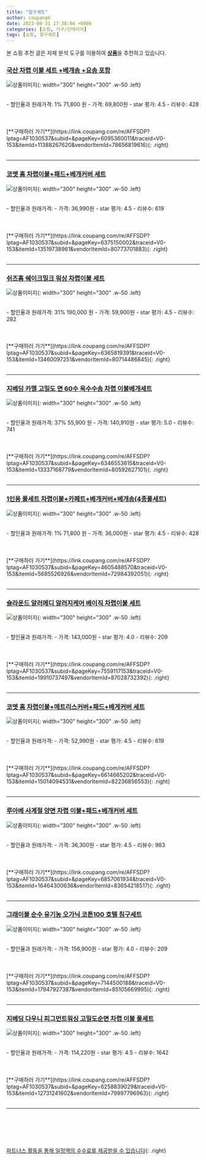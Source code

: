 ```yaml
---
title: "침구세트"
author: coupang6
date: 2023-08-31 17:38:04 +0800
categories: [쇼핑, 가구/인테리어]
tags: [쇼핑, 침구세트]
---
```


본 쇼핑 추천 글은 자체 분석 도구를 이용하여 [**상품**](https://link.coupang.com/a/bao1ui)을 추천하고 있습니다.

### [국산 차렵 이불 세트 +베개솜 +요솜 포함](https://link.coupang.com/re/AFFSDP?lptag=AF1030537&subid=&pageKey=6095360011&traceid=V0-153&itemId=11388267620&vendorItemId=78656819616)

![상품이미지](https://thumbnail7.coupangcdn.com/thumbnails/remote/230x230ex/image/vendor_inventory/6a64/e94933c6b20de31a566209aa3749ae6cbfa6dabdbc0a5535edf61a7b3a93.jpg){: width="300" height="300" .w-50 .left}


<br>
- 할인율과 원래가격: 1%  71,800   원
- 가격: 69,800원
- star 평가: 4.5
- 리뷰수: 428
<br>
<br>
<br>
<br>
[**구매하러 가기**](https://link.coupang.com/re/AFFSDP?lptag=AF1030537&subid=&pageKey=6095360011&traceid=V0-153&itemId=11388267620&vendorItemId=78656819616){: .right}
<br>
<br>

---

### [코멧 홈 차렵이불+패드+베개커버 세트](https://link.coupang.com/re/AFFSDP?lptag=AF1030537&subid=&pageKey=6375150002&traceid=V0-153&itemId=13519738961&vendorItemId=80773701883)

![상품이미지](https://thumbnail9.coupangcdn.com/thumbnails/remote/230x230ex/image/retail/images/4874602596880575-8e93357f-3844-43c7-8b0b-e2dd8883224d.jpg){: width="300" height="300" .w-50 .left}


<br>
- 할인율과 원래가격: 
- 가격: 36,990원
- star 평가: 4.5
- 리뷰수: 619
<br>
<br>
<br>
<br>
[**구매하러 가기**](https://link.coupang.com/re/AFFSDP?lptag=AF1030537&subid=&pageKey=6375150002&traceid=V0-153&itemId=13519738961&vendorItemId=80773701883){: .right}
<br>
<br>

---

### [쉬즈홈 쉐이크밀크 워싱 차렵이불 세트](https://link.coupang.com/re/AFFSDP?lptag=AF1030537&subid=&pageKey=6365819391&traceid=V0-153&itemId=13460097251&vendorItemId=80714486845)

![상품이미지](https://thumbnail7.coupangcdn.com/thumbnails/remote/230x230ex/image/retail/images/4952492811480905-0236c6a4-d748-4708-844c-ed93ac7740b7.jpg){: width="300" height="300" .w-50 .left}


<br>
- 할인율과 원래가격: 31%  190,000   원
- 가격: 59,900원
- star 평가: 4.5
- 리뷰수: 282
<br>
<br>
<br>
<br>
[**구매하러 가기**](https://link.coupang.com/re/AFFSDP?lptag=AF1030537&subid=&pageKey=6365819391&traceid=V0-153&itemId=13460097251&vendorItemId=80714486845){: .right}
<br>
<br>

---

### [지베딩 카멜 고밀도 면 60수 옥수수솜 차렵 이불베개세트](https://link.coupang.com/re/AFFSDP?lptag=AF1030537&subid=&pageKey=6346553615&traceid=V0-153&itemId=13337168779&vendorItemId=80592627101)

![상품이미지](https://thumbnail6.coupangcdn.com/thumbnails/remote/230x230ex/image/rs_quotation_api/jyyaxzou/71f92a4673344db99a46cca9c2082375.jpg){: width="300" height="300" .w-50 .left}


<br>
- 할인율과 원래가격: 37%  55,900   원
- 가격: 140,910원
- star 평가: 5.0
- 리뷰수: 741
<br>
<br>
<br>
<br>
[**구매하러 가기**](https://link.coupang.com/re/AFFSDP?lptag=AF1030537&subid=&pageKey=6346553615&traceid=V0-153&itemId=13337168779&vendorItemId=80592627101){: .right}
<br>
<br>

---

### [1인용 풀세트 차렵이불+카페트+베개커버+베개솜(4종풀세트)](https://link.coupang.com/re/AFFSDP?lptag=AF1030537&subid=&pageKey=4605488570&traceid=V0-153&itemId=5685526926&vendorItemId=72984392051)

![상품이미지](https://thumbnail9.coupangcdn.com/thumbnails/remote/230x230ex/image/vendor_inventory/627e/5b2c1de6e061227e65adbfaeb05db5f3bffd877fdeebca02fb9c6c4c6163.jpg){: width="300" height="300" .w-50 .left}


<br>
- 할인율과 원래가격: 1%  71,800   원
- 가격: 36,000원
- star 평가: 4.5
- 리뷰수: 428
<br>
<br>
<br>
<br>
[**구매하러 가기**](https://link.coupang.com/re/AFFSDP?lptag=AF1030537&subid=&pageKey=4605488570&traceid=V0-153&itemId=5685526926&vendorItemId=72984392051){: .right}
<br>
<br>

---

### [슬라운드 알러메디 알러지케어 베이직 차렵이불 세트](https://link.coupang.com/re/AFFSDP?lptag=AF1030537&subid=&pageKey=7559117153&traceid=V0-153&itemId=19910737497&vendorItemId=87028732392)

![상품이미지](https://thumbnail6.coupangcdn.com/thumbnails/remote/230x230ex/image/vendor_inventory/fc6a/31da8bfb5726287eddc25964476f9f5197e83e45aba135c0328221e88632.jpg){: width="300" height="300" .w-50 .left}


<br>
- 할인율과 원래가격: 
- 가격: 143,000원
- star 평가: 4.0
- 리뷰수: 209
<br>
<br>
<br>
<br>
[**구매하러 가기**](https://link.coupang.com/re/AFFSDP?lptag=AF1030537&subid=&pageKey=7559117153&traceid=V0-153&itemId=19910737497&vendorItemId=87028732392){: .right}
<br>
<br>

---

### [코멧 홈 차렵이불+메트리스커버+패드+베게커버 세트](https://link.coupang.com/re/AFFSDP?lptag=AF1030537&subid=&pageKey=6614665202&traceid=V0-153&itemId=15014094531&vendorItemId=82236856553)

![상품이미지](https://thumbnail9.coupangcdn.com/thumbnails/remote/230x230ex/image/retail/images/1227272554755834-18fe1757-1294-4769-99ae-5cd60996faa2.jpg){: width="300" height="300" .w-50 .left}


<br>
- 할인율과 원래가격: 
- 가격: 52,990원
- star 평가: 4.5
- 리뷰수: 619
<br>
<br>
<br>
<br>
[**구매하러 가기**](https://link.coupang.com/re/AFFSDP?lptag=AF1030537&subid=&pageKey=6614665202&traceid=V0-153&itemId=15014094531&vendorItemId=82236856553){: .right}
<br>
<br>

---

### [루아베 사계절 양면 차렵 이불+패드+베개커버 세트](https://link.coupang.com/re/AFFSDP?lptag=AF1030537&subid=&pageKey=6857061934&traceid=V0-153&itemId=16464300636&vendorItemId=83654218517)

![상품이미지](https://thumbnail10.coupangcdn.com/thumbnails/remote/230x230ex/image/vendor_inventory/e4d5/5ed66728e9d4427389b5355769a308a5ae5b1e407b94330aa7ad1b80ce9c.png){: width="300" height="300" .w-50 .left}


<br>
- 할인율과 원래가격: 
- 가격: 36,300원
- star 평가: 4.5
- 리뷰수: 983
<br>
<br>
<br>
<br>
[**구매하러 가기**](https://link.coupang.com/re/AFFSDP?lptag=AF1030537&subid=&pageKey=6857061934&traceid=V0-153&itemId=16464300636&vendorItemId=83654218517){: .right}
<br>
<br>

---

### [그래이불 순수 유기농 오가닉 코튼100 호텔 침구세트](https://link.coupang.com/re/AFFSDP?lptag=AF1030537&subid=&pageKey=7144500188&traceid=V0-153&itemId=17947927387&vendorItemId=85105669995)

![상품이미지](https://thumbnail9.coupangcdn.com/thumbnails/remote/230x230ex/image/retail/images/992440644624717-c0c4f79b-c594-409e-af32-f8d7fb0f78af.jpg){: width="300" height="300" .w-50 .left}


<br>
- 할인율과 원래가격: 
- 가격: 156,900원
- star 평가: 4.0
- 리뷰수: 209
<br>
<br>
<br>
<br>
[**구매하러 가기**](https://link.coupang.com/re/AFFSDP?lptag=AF1030537&subid=&pageKey=7144500188&traceid=V0-153&itemId=17947927387&vendorItemId=85105669995){: .right}
<br>
<br>

---

### [지베딩 다우니 피그먼트워싱 고밀도순면 차렵 이불 풀세트](https://link.coupang.com/re/AFFSDP?lptag=AF1030537&subid=&pageKey=6258839029&traceid=V0-153&itemId=12731241602&vendorItemId=79997796963)

![상품이미지](https://thumbnail10.coupangcdn.com/thumbnails/remote/230x230ex/image/rs_quotation_api/icalwybk/b7f77081645c4193ab4704cd1e7f22ff.jpg){: width="300" height="300" .w-50 .left}


<br>
- 할인율과 원래가격: 
- 가격: 114,220원
- star 평가: 4.5
- 리뷰수: 1642
<br>
<br>
<br>
<br>
[**구매하러 가기**](https://link.coupang.com/re/AFFSDP?lptag=AF1030537&subid=&pageKey=6258839029&traceid=V0-153&itemId=12731241602&vendorItemId=79997796963){: .right}
<br>
<br>

---
<br><br><br><br><br> [파트너스 활동을 통해 일정액의 수수료를 제공받을 수 있습니다](https://link.coupang.com/a/bao1ui){: .right}
